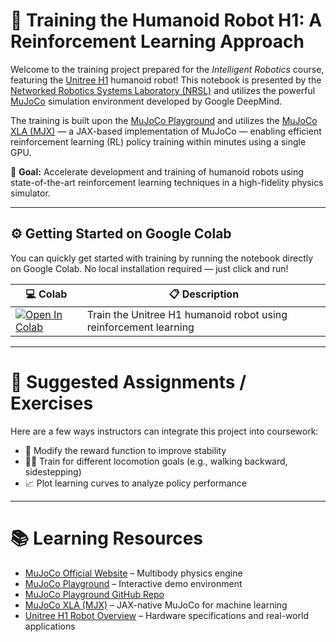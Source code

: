 # 🦿 Training the Humanoid Robot H1: A Reinforcement Learning Approach

Welcome to the training project prepared for the *Intelligent Robotics* course, featuring the [Unitree H1](https://www.unitree.com/h1) humanoid robot! This notebook is presented by the [Networked Robotics Systems Laboratory (NRSL)](https://sites.google.com/site/yenchenliuncku) and utilizes the powerful [MuJoCo](https://mujoco.org/) simulation environment developed by Google DeepMind.

The training is built upon the [MuJoCo Playground](https://playground.mujoco.org/) and utilizes the [MuJoCo XLA (MJX)](https://github.com/google-deepmind/mujoco/tree/main/mjx) — a JAX-based implementation of MuJoCo — enabling efficient reinforcement learning (RL) policy training within minutes using a single GPU.

🚀 **Goal:** Accelerate development and training of humanoid robots using state-of-the-art reinforcement learning techniques in a high-fidelity physics simulator.

---

## ⚙️ Getting Started on Google Colab

You can quickly get started with training by running the notebook directly on Google Colab. No local installation required — just click and run!

| 💻 Colab | 📋 Description |
|---------|----------------|
| [![Open In Colab](https://colab.research.google.com/assets/colab-badge.svg)](https://colab.research.google.com/github/vuthanhcdt/ai_course/blob/main/humanoid_h1.ipynb) | Train the Unitree H1 humanoid robot using reinforcement learning |s

---

# 🧠 Suggested Assignments / Exercises

Here are a few ways instructors can integrate this project into coursework:

- 🔧 Modify the reward function to improve stability
- 🏃‍♂️ Train for different locomotion goals (e.g., walking backward, sidestepping)
- 📈 Plot learning curves to analyze policy performance

---

# 📚 Learning Resources

- [MuJoCo Official Website](https://mujoco.org/) – Multibody physics engine
- [MuJoCo Playground](https://playground.mujoco.org/) – Interactive demo environment
- [MuJoCo Playground GitHub Repo](https://github.com/google-deepmind/mujoco_playground)
- [MuJoCo XLA (MJX)](https://github.com/google-deepmind/mujoco/tree/main/mjx) – JAX-native MuJoCo for machine learning
- [Unitree H1 Robot Overview](https://www.unitree.com/h1) – Hardware specifications and real-world applications
